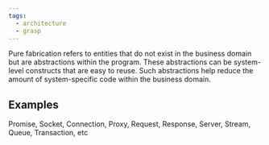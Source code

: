 ```yaml
---
tags:
  - architecture
  - grasp
---
```

Pure fabrication refers to entities that do not exist in the business domain but are abstractions within the program. These abstractions can be system-level constructs that are easy to reuse. Such abstractions help reduce the amount of system-specific code within the business domain.
## Examples
Promise, Socket, Connection, Proxy, Request, Response, Server, Stream, Queue, Transaction, etc